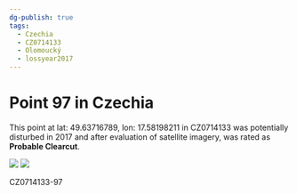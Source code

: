 ```yaml
---
dg-publish: true
tags:
  - Czechia
  - CZ0714133
  - Olomoucký
  - lossyear2017
---
```


# Point 97 in Czechia

This point at lat: 49.63716789, lon: 17.58198211 in CZ0714133 was potentially disturbed in 2017 and after evaluation of satellite imagery, was rated as **Probable Clearcut**.

<div class='juxtapose' data-showcredits='false'>
<img src='https://baserow-backend-production20240528124524339000000001.s3.amazonaws.com/user_files/kP8NMIxxLFi1oj74gtpljVLNIr2dAx3I_cba8c70986a80fb86bb38e0ca9e7bfed04b62bdbcc21b6682845e8d75de19b4e.png' data-label='June 2013' />
<img src='https://baserow-backend-production20240528124524339000000001.s3.amazonaws.com/user_files/h9TvcpsKMbDOvM00FEy08z8H6qoBArc4_36fa76e1c5f90229e7671db9b90b96a9c270339782545f89ac01a7644523d557.png' data-label='June 2021' />
</div>

CZ0714133-97